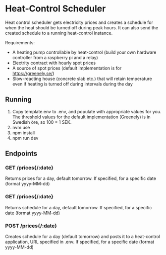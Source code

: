 # Heat-Control Scheduler

Heat control scheduler gets electricity prices and creates a schedule for when the heat should be turned off during peak hours. It can also send the created schedule to a running heat-control instance.

Requirements:

- A heating pump controllable by heat-control (build your own hardware controller from a raspberry pi and a relay)
- Electrity contract with hourly spot prices
- A source of spot prices (default implementation is for https://greenely.se/)
- Slow-reacting house (concrete slab etc.) that will retain temperature even if heating is turned off during intervals during the day

## Running

1. Copy template.env to .env, and populate with appropriate values for you. The threshold values for the default implementation (Greenely) is in Swedish öre, so 100 = 1 SEK.
2. nvm use
3. npm install
4. npm run dev

## Endpoints

### GET /prices{/:date}

Returns prices for a day, default tomorrow. If specified, for a specific date (format yyyy-MM-dd)

### GET /prices{/:date}

Returns schedule for a day, default tomorrow. If specified, for a specific date (format yyyy-MM-dd)

### POST /prices{/:date}

Creates schedule for a day (default tomorrow) and posts it to a heat-control application, URL specified in .env. If specified, for a specific date (format yyyy-MM-dd)
